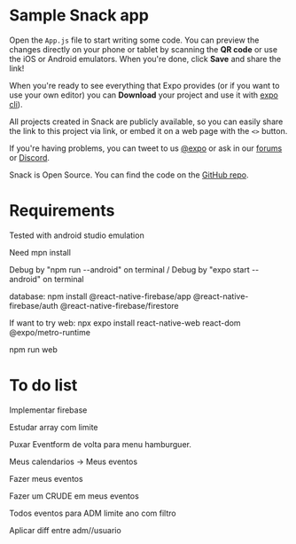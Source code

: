 # Sample Snack app

Open the `App.js` file to start writing some code. You can preview the changes directly on your phone or tablet by scanning the **QR code** or use the iOS or Android emulators. When you're done, click **Save** and share the link!

When you're ready to see everything that Expo provides (or if you want to use your own editor) you can **Download** your project and use it with [expo cli](https://docs.expo.dev/get-started/installation/#expo-cli)).

All projects created in Snack are publicly available, so you can easily share the link to this project via link, or embed it on a web page with the `<>` button.

If you're having problems, you can tweet to us [@expo](https://twitter.com/expo) or ask in our [forums](https://forums.expo.dev/c/expo-dev-tools/61) or [Discord](https://chat.expo.dev/).

Snack is Open Source. You can find the code on the [GitHub repo](https://github.com/expo/snack).

# Requirements

Tested with android studio emulation

Need mpn install

Debug by "npm run --android" on terminal / Debug by "expo start --android" on terminal

database: npm install @react-native-firebase/app @react-native-firebase/auth @react-native-firebase/firestore

If want to try web: npx expo install react-native-web react-dom @expo/metro-runtime

npm run web


# To do list

Implementar firebase

Estudar array com limite 

Puxar Eventform de volta para menu hamburguer.

Meus calendarios -> Meus eventos 

Fazer meus eventos

Fazer um CRUDE em meus eventos

Todos eventos para ADM limite ano com filtro 

Aplicar diff entre adm//usuario




